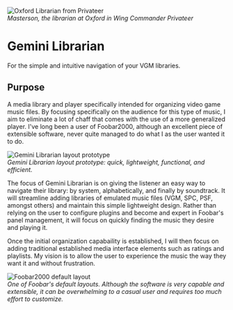 ![Oxford Librarian from Privateer](https://mcgallag.github.io/masterson.gif)  
*Masterson, the librarian at Oxford in Wing Commander Privateer*

# Gemini Librarian

For the simple and intuitive navigation of your VGM libraries.

## Purpose

A media library and player specifically intended for organizing video game music files. By focusing specifically on the audience for this type of music, I aim to eliminate a lot of chaff that comes with the use of a more generalized player. I've long been a user of Foobar2000, although an excellent piece of extensible software, never quite managed to do what I as the user wanted it to do.

![Gemini Librarian layout prototype](https://mcgallag.github.io/gemini.png)  
*Gemini Librarian layout prototype: quick, lightweight, functional, and efficient.*

The focus of Gemini Librarian is on giving the listener an easy way to navigate their library: by system, alphabetically, and finally by soundtrack. It will streamline adding libraries of emulated music files (VGM, SPC, PSF, amongst others) and maintain this simple lightweight design. Rather than relying on the user to configure plugins and become and expert in Foobar's panel management, it will focus on quickly finding the music they desire and playing it.

Once the initial organization capabaility is established, I will then focus on adding traditional established media interface elements such as ratings and playlists. My vision is to allow the user to experience the music the way they want it and without frustration.

![Foobar2000 default layout](https://mcgallag.github.io/foobar.png)  
*One of Foobar's default layouts. Although the software is very capable and extensible, it can be overwhelming to a casual user and requires too much effort to customize.*
